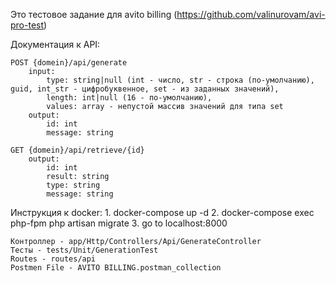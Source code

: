 Это тестовое задание для avito billing (https://github.com/valinurovam/avi-pro-test)

Документация к API:
 
	POST {domein}/api/generate
	 	input:
	 		type: string|null (int - число, str - строка (по-умолчанию), guid, int_str - цифробуквенное, set - из заданных значений),
	 		length: int|null (16 - по-умолчанию),
	 		values: array - непустой массив значений для типа set
	 	output:
			id: int
			message: string

	GET {domein}/api/retrieve/{id}
	 	output:
			id: int
			result: string
			type: string
			message: string

Инструкция к docker:
	1. docker-compose up -d
	2. docker-compose exec php-fpm php artisan migrate
	3. go to localhost:8000


	Контроллер - app/Http/Controllers/Api/GenerateController 
	Тесты - tests/Unit/GenerationTest
	Routes - routes/api
	Postmen File - AVITO BILLING.postman_collection
